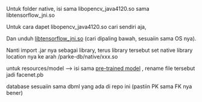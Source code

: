Untuk folder native, isi sama libopencv_java4120.so sama libtensorflow_jni.so

Untuk cara dapet libopencv_java4120.so cari sendiri aja,

Dan unduh [libtensorflow_jni.so]([url](https://www.tensorflow.org/install/lang_java_legacy)) (cari dipaling bawah, sesuaiin sama OS nya).

Nanti import .jar nya sebagai library, terus library tersebut set native library location nya ke arah /parke-db/native/xxx.so 

untuk resources/model --> isi sama [pre-trained model](https://drive.usercontent.google.com/download?id=1R77HmFADxe87GmoLwzfgMu_HY0IhcyBz&export=download&authuser=0&confirm=t&uuid=011d4429-01a7-4dd8-ae94-7da2a77a3f1a&at=ALoNOgkZYvrWtOLEWDUKZ4o-wekF%3A1748674658925) , rename file tersebut jadi facenet.pb

database sesuaiin sama dbml yang ada di repo ini (pastiin PK sama FK nya bener)
